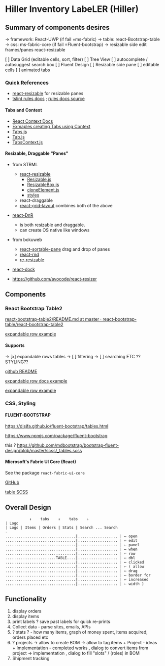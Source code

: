 # Hiller Inventory LabeLER (Hiller)

## Summary of components desires

→ framework: React-UWP (if fail =ms-fabric)
→ table: react-Bootstrap-table
→ css: ms-fabric-core (if fail =Fluent-bootstrap)
→ resizable side edit frames/panes react-resizable

[   ] Data Grid (editable cells, sort, filter)
[   ] Tree View
[   ] autocomplete / autosuggest search box
[   ] Fluent Design
[   ] Resizable side pane
[   ] editable cells
[   ] animated tabs

### Quick References

* [react-resizable](https://github.com/STRML/react-resizable?files=1) for resizable panes
* [tslint rules docs](https://palantir.github.io/tslint/rules/) ; [rules docs source](https://github.com/palantir/tslint/tree/master/src/rules)

#### Tabs and Context
* [React Context Docs](https://reactjs.org/docs/context.html)
* [Exmaples creating Tabs using Context](https://gist.github.com/YazanAabeed?page=2)
* [Tabs.js](https://gist.github.com/YazanAabeed/37a1f14c638b51f0319455fd55e5ea74)
* [Tab.js](https://gist.github.com/YazanAabeed/3a73cefcea8ce34d319f47ad5255558a)
* [TabsContext.js](https://gist.github.com/YazanAabeed/5551ddb2a7c69e51c53c1e9d6ec35504)

#### Resizable, Draggable "Panes"

* from STRML
  * [react-resizable](https://github.com/STRML/react-resizable)
    * [Resizable.js](https://github.com/STRML/react-resizable/blob/master/lib/Resizable.js)
    * [ResizableBox.js](https://github.com/STRML/react-resizable/blob/master/lib/ResizableBox.js)
    * [cloneElement.js](https://github.com/STRML/react-resizable/blob/master/lib/cloneElement.js)
    * [styles](https://github.com/STRML/react-resizable/blob/master/css/styles.css)
  * react-draggable
  * [react-grid-layout](https://github.com/STRML/react-grid-layout) combines both of the above 


* [react-DnR](https://github.com/yongxu/react-DnR)
  * is both resizable and draggable.
  * can create OS native like windows

* from bokuweb
  * [react-sortable-pane](https://github.com/bokuweb/react-sortable-pane) drag and drop of panes
  * [react-rnd](https://github.com/bokuweb/react-rnd)
  * [re-resizable](http://bokuweb.github.io/re-resizable)



* [react-dock](https://github.com/alexkuz/react-dock)



* https://github.com/avocode/react-resizer

## Components

### React Bootstrap Table2

[react-bootstrap-table2/README.md at master · react-bootstrap-table/react-bootstrap-table2](https://github.com/react-bootstrap-table/react-bootstrap-table2/blob/master/README.md)

[expandable row example](https://react-bootstrap-table.github.io/react-bootstrap-table2/storybook/index.html?selectedKind=Row%20Expand&selectedStory=Basic%20Row%20Expand&full=0&addons=1&stories=1&panelRight=0&addonPanel=storybook%2Factions%2Factions-panel)

#### Supports

→ [x] expandable rows tables
→ [ ] filtering
→ [ ] searching
ETC ??
STYLING??

[github README](https://github.com/react-bootstrap-table/react-bootstrap-table2/blob/master/README.md)

[expandable row docs example](https://react-bootstrap-table.github.io/react-bootstrap-table2/docs/basic-row-expand.html)

[expandable row example](https://react-bootstrap-table.github.io/react-bootstrap-table2/storybook/index.html?selectedKind=Row%20Expand&selectedStory=Basic%20Row%20Expand&full=0&addons=1&stories=1&panelRight=0&addonPanel=storybook%2Factions%2Factions-panel)


### CSS, Styling


#### FLUENT-BOOTSTRAP

https://disjfa.github.io/fluent-bootstrap/tables.html

https://www.npmjs.com/package/fluent-bootstrap


this ?
https://github.com/mdbootstrap/bootstrap-fluent-design/blob/master/scss/_tables.scss

#### Microsoft's Fabric UI Core (React)

See the package `react-fabric-ui-core`

[GitHub](https://github.com/OfficeDev/office-ui-fabric-core)

[table SCSS](https://github.com/OfficeDev/office-ui-fabric-core/blob/646552ef9d14dcd5c83801b923992a7507cc1a2f/src/documentation/sass/components/_Table.scss)


## Overall Design

```text
           ↓    tabs    ↓    tabs    ↓
| Logo 
| Logo | Items | Orders | Stats | Search ... Search
-
................................|.................. | ← open
................................|.................. | ← edit
................................|.................. | ← panel
................................|.................. | ← when
................................|.................. | ← row
.......................TABLE....|.................. | ← dbl
................................|.................. | ← clicked
................................|.................. | ← ( allow 
................................|.................. | ← drag
................................|.................. | ← border for
................................|.................. | ← increased
................................|.................. | ← width )
```

## Functionality

1. display orders
2. display items
3. print labels
    ? save past labels for quick re-prints
4. Collect data - parse sites, emails, APIs
5. ? stats ? - how many items, graph of money spent, items acquired, orders placed  etc
6. ? projects
    → allow to create BOM
    → allow to tag items
         + Project - ideas
         + Implementation - completed works
          , dialog to convert items from project → implementation
          , dialog to fill "slots" / (roles) in BOM
7. Shipment tracking

